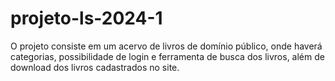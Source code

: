 # projeto-ls-2024-1
O projeto consiste em um acervo de livros de domínio público, onde haverá categorias, possibilidade de login e ferramenta de busca dos livros, além de download dos livros cadastrados no site.
